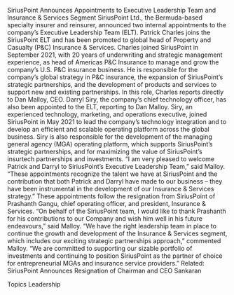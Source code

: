 SiriusPoint Announces Appointments to Executive Leadership Team and Insurance & Services Segment
SiriusPoint Ltd., the Bermuda-based specialty insurer and reinsurer, announced two internal appointments to the company’s Executive Leadership Team (ELT).
Patrick Charles joins the SiriusPoint ELT and has been promoted to global head of Property and Casualty (P&C) Insurance & Services. Charles joined SiriusPoint in September 2021, with 20 years of underwriting and strategic management experience, as head of Americas P&C Insurance to manage and grow the company’s U.S. P&C insurance business.
He is responsible for the company’s global strategy in P&C insurance, the expansion of SiriusPoint’s strategic partnerships, and the development of products and services to support new and existing partnerships. In this role, Charles reports directly to Dan Malloy, CEO.
Darryl Siry, the company’s chief technology officer, has also been appointed to the ELT, reporting to Dan Malloy. Siry, an experienced technology, marketing, and operations executive, joined SiriusPoint in May 2021 to lead the company’s technology integration and to develop an efficient and scalable operating platform across the global business. Siry is also responsible for the development of the managing general agency (MGA) operating platform, which supports SiriusPoint’s strategic partnerships, and for maximizing the value of SiriusPoint’s insurtech partnerships and investments.
“I am very pleased to welcome Patrick and Darryl to SiriusPoint’s Executive Leadership Team,” said Malloy. “These appointments recognize the talent we have at SiriusPoint and the contribution that both Patrick and Darryl have made to our business – they have been instrumental in the development of our Insurance & Services strategy.”
These appointments follow the resignation from SiriusPoint of Prashanth Gangu, chief operating officer, and president, Insurance & Services. “On behalf of the SiriusPoint team, I would like to thank Prashanth for his contributions to our Company and wish him well in his future endeavours,” said Malloy.
“We have the right leadership team in place to continue the growth and development of the Insurance & Services segment, which includes our exciting strategic partnerships approach,” commented Malloy. “We are committed to supporting our sizable portfolio of investments and continuing to position SiriusPoint as the partner of choice for entrepreneurial MGAs and insurance service providers.”
Related:
SiriusPoint Announces Resignation of Chairman and CEO Sankaran

Topics
Leadership
